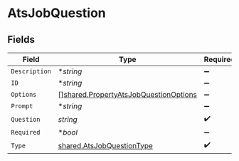 # AtsJobQuestion


## Fields

| Field                                                                                                 | Type                                                                                                  | Required                                                                                              | Description                                                                                           |
| ----------------------------------------------------------------------------------------------------- | ----------------------------------------------------------------------------------------------------- | ----------------------------------------------------------------------------------------------------- | ----------------------------------------------------------------------------------------------------- |
| `Description`                                                                                         | **string*                                                                                             | :heavy_minus_sign:                                                                                    | N/A                                                                                                   |
| `ID`                                                                                                  | **string*                                                                                             | :heavy_minus_sign:                                                                                    | N/A                                                                                                   |
| `Options`                                                                                             | [][shared.PropertyAtsJobQuestionOptions](../../../pkg/models/shared/propertyatsjobquestionoptions.md) | :heavy_minus_sign:                                                                                    | N/A                                                                                                   |
| `Prompt`                                                                                              | **string*                                                                                             | :heavy_minus_sign:                                                                                    | N/A                                                                                                   |
| `Question`                                                                                            | *string*                                                                                              | :heavy_check_mark:                                                                                    | N/A                                                                                                   |
| `Required`                                                                                            | **bool*                                                                                               | :heavy_minus_sign:                                                                                    | N/A                                                                                                   |
| `Type`                                                                                                | [shared.AtsJobQuestionType](../../../pkg/models/shared/atsjobquestiontype.md)                         | :heavy_check_mark:                                                                                    | N/A                                                                                                   |
